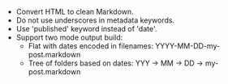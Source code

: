 * Convert HTML to clean Markdown.
* Do not use underscores in metadata keywords.
* Use 'published' keyword instead of 'date'.
* Support two mode output build:
    * Flat with dates encoded in filenames: YYYY-MM-DD-my-post.markdown
    * Tree of folders based on dates: YYY -> MM -> DD -> my-post.markdown
